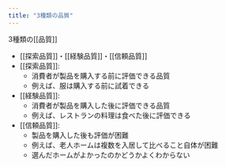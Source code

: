 ```yaml
---
title: "3種類の品質"
---
```


3種類の[[品質]]
- [[探索品質]]・[[経験品質]]・[[信頼品質]]
- [[探索品質]]:
    - 消費者が製品を購入する前に評価できる品質
    - 例えば、服は購入する前に試着できる
- [[経験品質]]:
    - 消費者が製品を購入した後に評価できる品質
    - 例えば、レストランの料理は食べた後に評価できる
- [[信頼品質]]:
    - 製品を購入した後も評価が困難
    - 例えば、老人ホームは複数を入居して比べること自体が困難
    - 選んだホームがよかったのかどうかよくわからない
